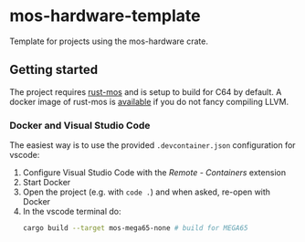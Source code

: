 # mos-hardware-template

Template for projects using the mos-hardware crate.

## Getting started

The project requires [rust-mos](https://github.com/mrk-its/rust-mos) and
is setup to build for C64 by default.
A docker image of rust-mos is [available](https://hub.docker.com/r/mrkits/rust-mos) if you
do not fancy compiling LLVM.

### Docker and Visual Studio Code

The easiest way is to use the provided `.devcontainer.json` configuration for vscode:

1. Configure Visual Studio Code with the _Remote - Containers_ extension
2. Start Docker
3. Open the project (e.g. with `code .`) and when asked, re-open with Docker
4. In the vscode terminal do:
   ~~~ bash
   cargo build --target mos-mega65-none # build for MEGA65
   ~~~

